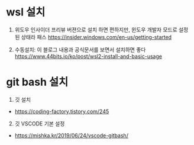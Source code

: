 # wsl 설치
1. 위도우 인사이더 프리뷰 버젼으로 설치 하면 편하지만, 윈도우 개발자 모드로 설정된 상태라 패스 
https://insider.windows.com/en-us/getting-started

2. 수동설치: 이 블로그 내용과 공식문서를 보면서 설치하면 좋다
https://www.44bits.io/ko/post/wsl2-install-and-basic-usage


# git bash 설치
1. 깃 설치
- https://coding-factory.tistory.com/245
2. 깃 VSCODE 기본 설정 
- https://mishka.kr/2019/06/24/vscode-gitbash/